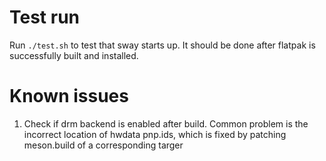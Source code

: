 # Test run

Run `./test.sh` to test that sway starts up. It should be done after flatpak is successfully built and installed.

# Known issues

1. Check if drm backend is enabled after build. Common problem is the incorrect location of hwdata pnp.ids, which is fixed by patching meson.build of a corresponding targer
